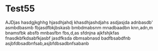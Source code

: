 # Test55
AJDjas
hasdgjkghhg
hjasdhjahdj
khasdhjashdjahs
asdjasjda
adnbasdb'
asmbdbasmb
fbjasdfbkjbskasb
bmbdmabsnm
mnadbaadbn
knn,adn,m
bnamsfbk
absfb
mnbasfbn
fbs,d,as
sfdnjna
ajkfshjkfas
fnasdkbfkdsabfkjasbf
jasdfksda
dbmsabnasd
badfbsabdfnb
asjbfdbsadbnfsab,asjbfdbsadbnfsabanb
